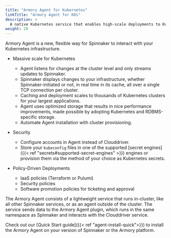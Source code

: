 ```yaml
---
title: "Armory Agent for Kubernetes"
linkTitle: "Armory Agent for K8s"
description: >
  A native Kubernetes service that enables high-scale deployments to Kubernetes using Spinnaker<sup>TM</sup>
weight: 20
---
```


Armory Agent is a new, flexible way for Spinnaker to interact with your Kubernetes infrastructure.

* Massive scale for Kubernetes

  * Agent listens for changes at the cluster level and only streams updates to Spinnaker.
  * Spinnaker displays changes to your infrastructure, whether Spinnaker-initiated or not, in real time in its cache, all over a single TCP connection per cluster.
  * Caching and deployment scales to thousands of Kubernetes clusters for your largest applications.
  * Agent uses optimized storage that results in nice performance improvements, made possible by adopting Kubernetes and RDBMS-specific storage.
  * Automate Agent installation with cluster provisioning.

* Security

  * Configure accounts in Agent instead of Clouddriver.
  * Store your `kubeconfig` files in one of the supported [secret engines]({{< ref "secrets#supported-secret-engines" >}}) engines or provision them via the method of your choice as Kubernetes secrets.

* Policy-Driven Deployments

  * IaaS policies (Terraform or Pulumi)
  * Security policies
  * Software promotion policies for ticketing and approval

The Armory Agent consists of a lightweight service that runs in-cluster, like all other Spinnaker services, or as an agent outside of the cluster. The service sends data to the Armory Agent plugin, which runs in the same namespace as Spinnaker and interacts with the Clouddriver service.

Check out our [Quick Start guide]({{< ref "agent-install-quick">}}) to install the Armory Agent on your version of Spinnaker or the Armory platform.

